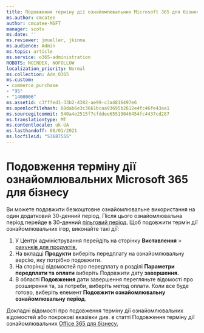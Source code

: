 ```yaml
---
title: Подовження терміну дії ознайомлювальних Microsoft 365 для бізнесу
ms.author: cmcatee
author: cmcatee-MSFT
manager: scotv
ms.date: ''
ms.reviewer: jmueller, jkinma
ms.audience: Admin
ms.topic: article
ms.service: o365-administration
ROBOTS: NOINDEX, NOFOLLOW
localization_priority: Normal
ms.collection: Adm_O365
ms.custom:
- commerce_purchase
- "95"
- "1400006"
ms.assetid: c3fffed1-33b2-4382-ae99-c3a4816497e6
ms.openlocfilehash: 68dab6e3c3661bcaa93695b2612e4fc46fe43aa1
ms.sourcegitcommit: 540a4e2515f7cfddee65519046454fc4437cd287
ms.translationtype: MT
ms.contentlocale: uk-UA
ms.lasthandoff: 08/01/2021
ms.locfileid: "53687555"
---
```

# <a name="extend-your-trial-for-microsoft-365-for-business"></a>Подовження терміну дії ознайомлювальних Microsoft 365 для бізнесу

Ви можете подовжити безкоштовне ознайомлювальне використання на один додатковий 30-денний період. Після цього ознайомлювальна період перейде в 30-денний [пільговий період.](/alchemyinsights/grace-period-for-microsoft-365-free-trial) Щоб подовжити термін дії ознайомлювальних ігор, виконайте такі дії:
  
1. У Центрі адміністрування перейдіть на сторінку **Виставлення** \> [рахунків для продуктів.](https://go.microsoft.com/fwlink/p/?linkid=842054)
2. На вкладці **Продукти** виберіть передплату на ознайомлювальну версію, яку потрібно подовжити.
3. На сторінці відомостей про передплату в розділі **Параметри передплати та оплати** виберіть Подовжити дату **завершення.**
4. В області **Подовження** дати завершення перегляньте відомості про розширення та, за потреби, виберіть метод оплати. Коли все буде готово, виберіть елемент **Подовжити ознайомлювальну ознайомлювальну період**.

Докладні відомості про подовження терміну дії ознайомлювальних відомостей або покрокові вказівки див. в статті Подовження терміну дії ознайомлювальних [Office 365 для бізнесу.](/microsoft-365/commerce/extend-your-trial)